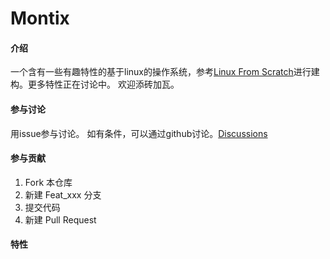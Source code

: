 # Montix

#### 介绍

一个含有一些有趣特性的基于linux的操作系统，参考[Linux From Scratch](https://www.linuxfromscratch.org/)进行建构。更多特性正在讨论中。
欢迎添砖加瓦。

#### 参与讨论
用issue参与讨论。
如有条件，可以通过github讨论。[Discussions](https://github.com/MontyPyclub/Montix/discussions)

#### 参与贡献

1.  Fork 本仓库
2.  新建 Feat_xxx 分支
3.  提交代码
4.  新建 Pull Request

#### 特性
